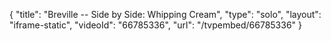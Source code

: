 {
    "title": "Breville -- Side by Side: Whipping Cream",
    "type": "solo",
    "layout": "iframe-static",
    "videoId": "66785336",
    "url": "\/tvpembed\/66785336"
}